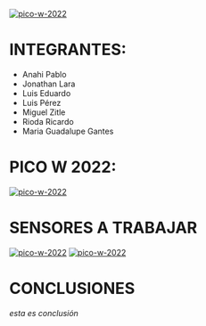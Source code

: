<a href="https://ibb.co/wpFDkqd"><img src="https://github.com/JesusEstrad4/Sensores_Pico_W/blob/main/Imagenes_presentacion/logo.jpg?raw=true" alt="pico-w-2022" border="0"></a>

# INTEGRANTES:
- Anahi Pablo
- Jonathan Lara
- Luis Eduardo
- Luis Pérez
- Miguel Zitle
- Rioda Ricardo
- Maria Guadalupe Gantes
# PICO W 2022:
<a href="https://ibb.co/wpFDkqd"><img src="https://i.ibb.co/6D76MSy/pico-w-2022.jpg" alt="pico-w-2022" border="0"></a>
# SENSORES A TRABAJAR 
<a href="https://ibb.co/wpFDkqd"><img src="https://github.com/tectijuana/sensores/raw/master/imagenes/4.jpg" alt="pico-w-2022" border="0"></a>
<a href="https://ibb.co/wpFDkqd"><img src="https://github.com/tectijuana/sensores/raw/master/imagenes/2.jpg" alt="pico-w-2022" border="0"></a>

# CONCLUSIONES
_esta es conclusión_
